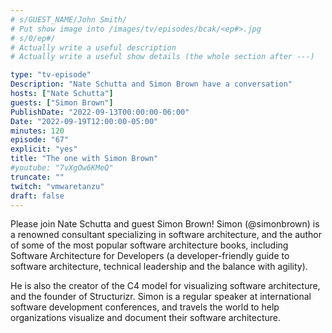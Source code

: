 ```yaml
---
# s/GUEST_NAME/John Smith/
# Put show image into /images/tv/episodes/bcak/<ep#>.jpg
# s/0/ep#/
# Actually write a useful description
# Actually write a useful show details (the whole section after ---)

type: "tv-episode"
Description: "Nate Schutta and Simon Brown have a conversation"
hosts: ["Nate Schutta"]
guests: ["Simon Brown"]
PublishDate: "2022-09-13T00:00:00-06:00"
Date: "2022-09-19T12:00:00-05:00"
minutes: 120
episode: "67"
explicit: "yes"
title: "The one with Simon Brown"
#youtube: "7vXgOw6KMeQ"
truncate: ""
twitch: "vmwaretanzu"
draft: false
---
```


Please join Nate Schutta and guest Simon Brown! Simon (@simonbrown) is a renowned consultant specializing in software architecture, and the author of some of the most popular software architecture books, including Software Architecture for Developers (a developer-friendly guide to software architecture, technical leadership and the balance with agility).

He is also the creator of the C4 model for visualizing software architecture, and the founder of Structurizr. Simon is a regular speaker at international software development conferences, and travels the world to help organizations visualize and document their software architecture.
